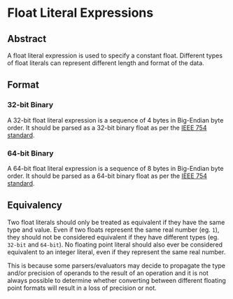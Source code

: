 # Float Literal Expressions

## Abstract

A float literal expression is used to specify a constant float. Different types of float literals can represent different length and format of the data. 

## Format

### 32-bit Binary

A 32-bit float literal expression is a sequence of 4 bytes in Big-Endian byte order. It should be parsed as a 32-bit binary float as per the [IEEE 754 standard](https://ieeexplore.ieee.org/document/8766229).

### 64-bit Binary

A 64-bit float literal expression is a sequence of 8 bytes in Big-Endian byte order. It should be parsed as a 64-bit binary float as per the [IEEE 754 standard](https://ieeexplore.ieee.org/document/8766229).

## Equivalency

Two float literals should only be treated as equivalent if they have the same type and value. Even if two floats represent the same real number (eg. `1`), they should not be considered equivalent if they have different types (eg. `32-bit` and `64-bit`). No floating point literal should also ever be considered equivalent to an integer literal, even if they represent the same real number.

This is because some parsers/evaluators may decide to propagate the type and/or precision of operands to the result of an operation and it is not always possible to determine whether converting between different floating point formats will result in a loss of precision or not.